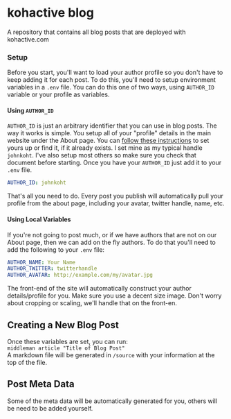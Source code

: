 # kohactive blog
A repository that contains all blog posts that are deployed with kohactive.com

### Setup
Before you start, you'll want to load your author profile so you don't have to keep adding it for each post. To do this, you'll need to setup environment variables in a `.env` file. You can do this one of two ways, using `AUTHOR_ID` variable or your profile as variables.

#### Using `AUTHOR_ID`
`AUTHOR_ID` is just an arbitrary identifier that you can use in blog posts. The way it works is simple. You setup all of your "profile" details in the main website under the About page. You can [follow these instructions](https://github.com/kohactive/kohv5-new/blob/master/README.md#team-membersauthors) to set yours up or find it, if it already exists. I set mine as my typical handle `johnkoht`. I've also setup most others so make sure you check that document before starting. Once you have your `AUTHOR_ID` just add it to your `.env` file.

```yaml
AUTHOR_ID: johnkoht
```

That's all you need to do. Every post you publish will automatically pull your profile from the about page, including your avatar, twitter handle, name, etc.

#### Using Local Variables
If you're not going to post much, or if we have authors that are not on our About page, then we can add on the fly authors. To do that you'll need to add the following to your `.env` file:

```yaml
AUTHOR_NAME: Your Name
AUTHOR_TWITTER: twitterhandle
AUTHOR_AVATAR: http://example.com/my/avatar.jpg
```

The front-end of the site will automatically construct your author details/profile for you. Make sure you use a decent size image. Don't worry about cropping or scaling, we'll handle that on the front-en.


## Creating a New Blog Post
Once these variables are set, you can run:  
`middleman article "Title of Blog Post"`  
A markdown file will be generated in `/source` with your information at the top of the file.


## Post Meta Data
Some of the meta data will be automatically generated for you, others will be need to be added yourself.
